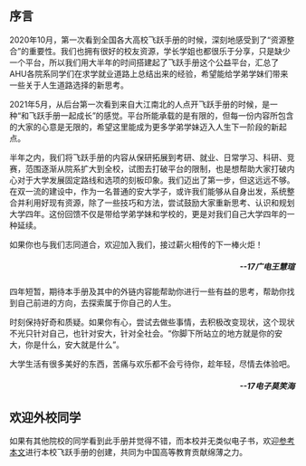 ## 序言

2020年10月，第一次看到全国各大高校飞跃手册的时候，深刻地感受到了“资源整合”的重要性。我们也拥有很好的校友资源，学长学姐也都很乐于分享，只是缺少一个平台，所以我们用大半年的时间搭建起了飞跃手册这个公益平台，汇总了AHU各院系同学们在求学就业道路上总结出来的经验，希望能给学弟学妹们带来一些关于人生道路选择的新思考。

2021年5月，从后台第一次看到来自大江南北的人点开飞跃手册的时候，是一种“和飞跃手册一起成长”的感觉。平台所能承载的是有限的，但每一份内容所包含的大家的心意是无限的，希望这里能成为更多学弟学妹迈入人生下一阶段的新起点。

半年之内，我们将飞跃手册的内容从保研拓展到考研、就业、日常学习、科研、竞赛，范围逐渐从院系扩大到全校，试图去打破平台的限制，也是想帮助大家打破内心对于大学发展固定路线和选项的刻板印象。我们迈出了第一步，但这远远不够。在双一流的建设中，作为一名普通的安大学子，或许我们能够从自身出发，系统整合并利用好现有资源，除了一些技巧和方法，尝试鼓励大家重新思考、认识和规划大学四年。这份回馈不仅是带给学弟学妹和学校的，更是对我们自己大学四年的一种延续。

如果你也与我们志同道合，欢迎加入我们，接过薪火相传的下一棒火炬！

<h5 style="text-align:right">--17广电王慧瑄 </h5>

四年短暂，期待本手册及其中的外链内容能帮助你进行一些有益的思考，帮助你找到自己前进的方向，去探索属于你自己的人生。

时刻保持好奇和质疑。如果你有心，尝试去做些事情，去积极改变现状，这个现状不光只针对自己，也针对安大，针对全社会。“你脚下所站立的地方就是你的安大，你是什么，安大就是什么”。

大学生活有很多美好的东西，苦痛与欢乐都不会亏待你，趁年轻，尽情去体验吧。

<h5 style="text-align:right">--17电子莫笑海 </h5>

## 欢迎外校同学

如果有其他院校的同学看到此手册并觉得不错，而本校并无类似电子书，欢迎[参考本文](从0到1创建安徽大学飞跃手册.md)进行本校飞跃手册的创建，共同为中国高等教育贡献绵薄之力。
